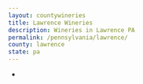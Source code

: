 ```yaml
---
layout: countywineries
title: Lawrence Wineries
description: Wineries in Lawrence PA
permalink: /pennsylvania/lawrence/
county: lawrence
state: pa
---
```

-
